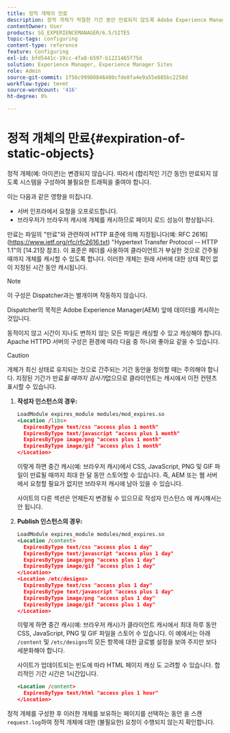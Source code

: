 ```yaml
---
title: 정적 개체의 만료
description: 정적 개체가 적절한 기간 동안 만료되지 않도록 Adobe Experience Manager를 구성하는 방법에 대해 알아보십시오.
contentOwner: User
products: SG_EXPERIENCEMANAGER/6.5/SITES
topic-tags: configuring
content-type: reference
feature: Configuring
exl-id: bfd5441c-19cc-4fa8-b597-b1221465f75d
solution: Experience Manager, Experience Manager Sites
role: Admin
source-git-commit: 1f56c99980846400cfde8fa4e9a55e885bc2258d
workflow-type: tm+mt
source-wordcount: '416'
ht-degree: 0%

---
```


# 정적 개체의 만료{#expiration-of-static-objects}

정적 개체(예: 아이콘)는 변경되지 않습니다. 따라서 (합리적인 기간 동안) 만료되지 않도록 시스템을 구성하여 불필요한 트래픽을 줄여야 합니다.

이는 다음과 같은 영향을 미칩니다.

* 서버 인프라에서 요청을 오프로드합니다.
* 브라우저가 브라우저 캐시에 개체를 캐시하므로 페이지 로드 성능이 향상됩니다.

만료는 파일의 &quot;만료&quot;와 관련하여 HTTP 표준에 의해 지정됩니다(예: RFC 2616](https://www.ietf.org/rfc/rfc2616.txt) &quot;Hypertext Transfer Protocol -- HTTP 1.1&quot;의 [14.21장 참조). 이 표준은 헤더를 사용하여 클라이언트가 부실한 것으로 간주될 때까지 개체를 캐시할 수 있도록 합니다. 이러한 개체는 원래 서버에 대한 상태 확인 없이 지정된 시간 동안 캐시됩니다.

>[!NOTE]
>
>이 구성은 Dispatcher과는 별개이며 작동하지 않습니다.
>
>Dispatcher의 목적은 Adobe Experience Manager(AEM) 앞에 데이터를 캐시하는 것입니다.

동적이지 않고 시간이 지나도 변하지 않는 모든 파일은 캐싱할 수 있고 캐싱해야 합니다. Apache HTTPD 서버의 구성은 환경에 따라 다음 중 하나와 좋아요 같을 수 있습니다.

>[!CAUTION]
>
>개체가 최신 상태로 유지되는 것으로 간주되는 기간 동안을 정의할 때는 주의해야 합니다. 지정된 기간가 만료&#x200B;*될 때까지 검사가*&#x200B;없으므로 클라이언트는 캐시에서 이전 컨텐츠 표시할 수 있습니다.

1. **작성자 인스턴스의 경우:**

   ```xml
   LoadModule expires_module modules/mod_expires.so
   <Location /libs>
     ExpiresByType text/css "access plus 1 month"
     ExpiresByType text/javascript "access plus 1 month"
     ExpiresByType image/png "access plus 1 month"
     ExpiresByType image/gif "access plus 1 month"
   </Location>
   ```

   이렇게 하면 중간 캐시(예: 브라우저 캐시)에서 CSS, JavaScript, PNG 및 GIF 파일이 만료될 때까지 최대 한 달 동안 스토어할 수 있습니다. 즉, AEM 또는 웹 서버에서 요청할 필요가 없지만 브라우저 캐시에 남아 있을 수 있습니다.

   사이트의 다른 섹션은 언제든지 변경될 수 있으므로 작성자 인스턴스 에 캐시해서는 안 됩니다.

1. **Publish 인스턴스의 경우:**

   ```xml
   LoadModule expires_module modules/mod_expires.so
   <Location /content>
     ExpiresByType text/css "access plus 1 day"
     ExpiresByType text/javascript "access plus 1 day"
     ExpiresByType image/png "access plus 1 day"
     ExpiresByType image/gif "access plus 1 day"
   </Location>
   <Location /etc/designs>
     ExpiresByType text/css "access plus 1 day"
     ExpiresByType text/javascript "access plus 1 day"
     ExpiresByType image/png "access plus 1 day"
     ExpiresByType image/gif "access plus 1 day"
   </Location>
   ```

   이렇게 하면 중간 캐시(예: 브라우저 캐시)가 클라이언트 캐시에서 최대 하루 동안 CSS, JavaScript, PNG 및 GIF 파일을 스토어 수 있습니다. 이 예에서는 아래 `/content` 및 `/etc/designs`의 모든 항목에 대한 글로벌 설정을 보여 주지만 보다 세분화해야 합니다.

   사이트가 업데이트되는 빈도에 따라 HTML 페이지 캐싱 도 고려할 수 있습니다. 합리적인 기간 시간은 1시간입니다.

   ```xml
   <Location /content>
     ExpiresByType text/html "access plus 1 hour"
   </Location>
   ```

정적 개체를 구성한 후 이러한 개체를 보유하는 페이지를 선택하는 동안 을 스캔 `request.log`하여 정적 개체에 대한 (불필요한) 요청이 수행되지 않는지 확인합니다.
